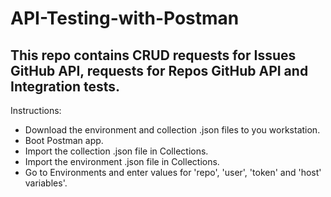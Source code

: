# API-Testing-with-Postman

<h2>This repo contains CRUD requests for Issues GitHub API, requests for Repos GitHub API and Integration tests.</h2>

Instructions:

<ul>
  <li>Download the environment and collection .json files to you workstation.</li>
<li>Boot Postman app.</li>
<li>Import the collection .json file in Collections.</li>
<li>Import the environment .json file in Collections.</li>
<li>Go to Environments and enter values for 'repo', 'user', 'token' and 'host' variables'.</li>
</ul>
